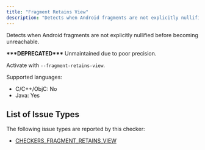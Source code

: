 ```yaml
---
title: "Fragment Retains View"
description: "Detects when Android fragments are not explicitly nullified before becoming unreachable."
---
```


Detects when Android fragments are not explicitly nullified before becoming unreachable.

**\*\*\*DEPRECATED\*\*\*** Unmaintained due to poor precision.

Activate with `--fragment-retains-view`.

Supported languages:
- C/C++/ObjC: No
- Java: Yes



## List of Issue Types

The following issue types are reported by this checker:
- [CHECKERS_FRAGMENT_RETAINS_VIEW](all-issue-types#checkers_fragment_retains_view)
